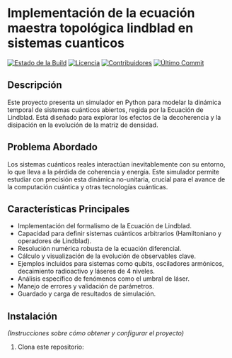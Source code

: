 # Implementación de la ecuación maestra topológica lindblad en sistemas cuanticos 

[![Estado de la Build](https://img.shields.io/badge/build-passing-brightgreen)](link_a_tu_pipeline_ci_si_tienes)
[![Licencia](https://img.shields.io/badge/license-MIT-blue.svg)](LICENSE)
[![Contribuidores](https://img.shields.io/github/contributors/tu_usuario_github/tu_repositorio)](https://github.com/tu_usuario_github/tu_repositorio/graphs/contributors)
[![Último Commit](https://img.shields.io/github/last-commit/tu_usuario_github/tu_repositorio)](https://github.com/tu_usuario_github/tu_repositorio/commits/main)


## Descripción
Este proyecto presenta un simulador en Python para modelar la dinámica temporal de sistemas cuánticos abiertos, regida por la Ecuación de Lindblad. Está diseñado para explorar los efectos de la decoherencia y la disipación en la evolución de la matriz de densidad.

## Problema Abordado

Los sistemas cuánticos reales interactúan inevitablemente con su entorno, lo que lleva a la pérdida de coherencia y energía. Este simulador permite estudiar con precisión esta dinámica no-unitaria, crucial para el avance de la computación cuántica y otras tecnologías cuánticas.

## Características Principales

*   Implementación del formalismo de la Ecuación de Lindblad.
*   Capacidad para definir sistemas cuánticos arbitrarios (Hamiltoniano y operadores de Lindblad).
*   Resolución numérica robusta de la ecuación diferencial.
*   Cálculo y visualización de la evolución de observables clave.
*   Ejemplos incluidos para sistemas como qubits, osciladores armónicos, decaimiento radioactivo y láseres de 4 niveles.
*   Análisis específico de fenómenos como el umbral de láser.
*   Manejo de errores y validación de parámetros.
*   Guardado y carga de resultados de simulación.

## Instalación

*(Instrucciones sobre cómo obtener y configurar el proyecto)*

1.  Clona este repositorio:
